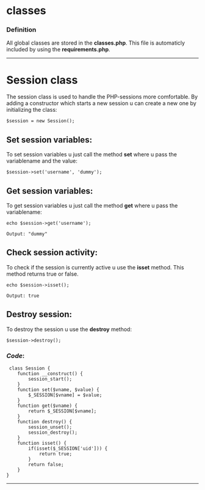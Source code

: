 ﻿# classes

### Definition
All global classes are stored in the **classes.php**. This file is automaticly included by using the **requirements.php**.
<hr>

# Session class

The session class is used to handle the PHP-sessions more comfortable.
By adding a constructor which starts a new session u can create a new one by initializing the class:

	$session = new Session();

## **Set session variables:**

To set session variables u just call the method **set** where u pass the variablename and the value:

	$session->set('username', 'dummy');

## **Get session variables:**

To get session variables u just call the method **get** where u pass the variablename:

	echo $session->get('username');

	Output: "dummy"

## **Check session activity:**

To check if the session is currently active u use the **isset** method.
This method returns true or false.

	echo $session->isset();
	
	Output: true

## **Destroy session:**

To destroy the session u use the **destroy** method:
	
	$session->destroy();


### *Code*:

     class Session {
		function __construct() {
			session_start();
		}
		function set($vname, $value) {
			$_SESSION[$vname] = $value;
		}
		function get($vname) {
			return $_SESSION[$vname];
		}
		function destroy() {
			session_unset();
			session_destroy();
		}
		function isset() {
			if(isset($_SESSION['uid'])) {
				return true;
			}
			return false;
		}
	}
	
 <hr>

